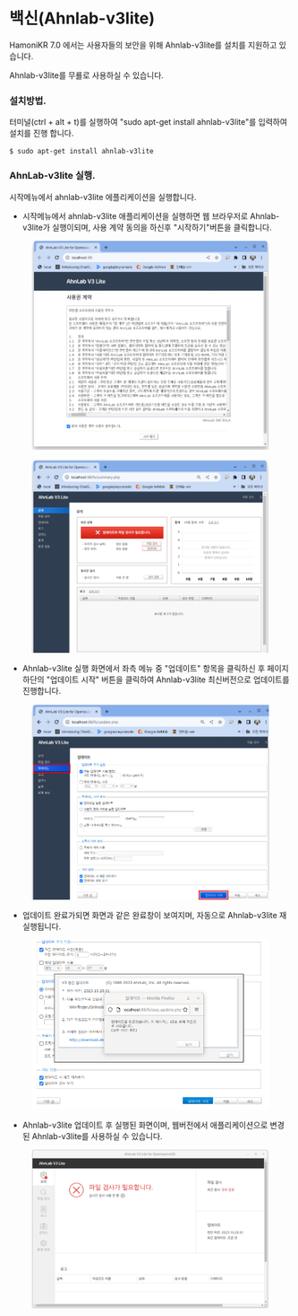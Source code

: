 # 백신(Ahnlab-v3lite)

HamoniKR 7.0 에서는 사용자들의 보안을 위해 Ahnlab-v3lite를 설치를 지원하고 있습니다.&#x20;

Ahnlab-v3lite를 무룔로 사용하실 수 있습니다.&#x20;



### 설치방법.

터미널(ctrl + alt + t)를 실행하여 "sudo apt-get install ahnlab-v3lite"를 입력하여 설치를 진행 합니다.&#x20;

```
$ sudo apt-get install ahnlab-v3lite
```



### AhnLab-v3lite 실행.

시작메뉴에서 ahnlab-v3lite 에플리케이션을 실행합니다.&#x20;



* 시작메뉴에서 ahnlab-v3lite 애플리케이션을 실행하면 웹 브라우저로 Ahnlab-v3lite가 실행이되며, 사용 계약 동의을 하신후 "시작하기"버튼을 클릭합니다.

<figure><img src="../../.gitbook/assets/image (99).png" alt=""><figcaption></figcaption></figure>

<figure><img src="../../.gitbook/assets/image (100).png" alt=""><figcaption></figcaption></figure>

* Ahnlab-v3lite 실행 화면에서 좌측 메뉴 중 "업데이트" 항목을 클릭하신 후 페이지 하단의 "업데이트 시작" 버튼을 클릭하여 Ahnlab-v3lite 최신버전으로 업데이트를 진행합니다.

<figure><img src="../../.gitbook/assets/image (102).png" alt=""><figcaption></figcaption></figure>

* 업데이트 완료가되면 화면과 같은 완료창이 보여지며, 자동으로 Ahnlab-v3lite 재실행됩니다.

<figure><img src="../../.gitbook/assets/image (89).png" alt=""><figcaption></figcaption></figure>

* Ahnlab-v3lite 업데이트 후 실행된 화면이며, 웹버전에서 애플리케이션으로 변경된 Ahnlab-v3lite를 사용하실 수 있습니다.

<figure><img src="../../.gitbook/assets/image (90).png" alt=""><figcaption></figcaption></figure>

